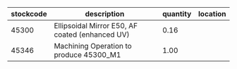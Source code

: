 |stockcode|description|quantity|location|
|---------|-----------|--------|--------|
|45300|Ellipsoidal Mirror E50, AF coated (enhanced UV)|0.16||
|45346|Machining Operation to produce 45300_M1|1.00||
